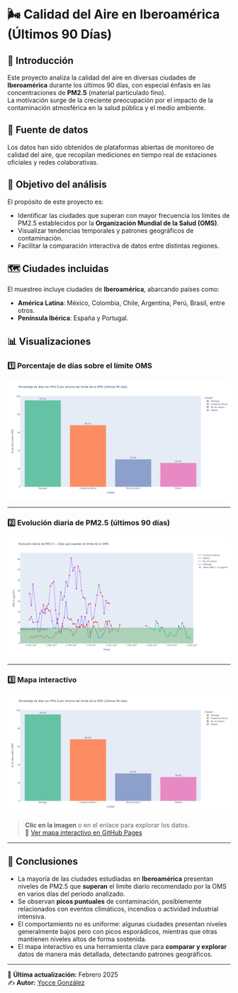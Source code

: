 # 🌬️ Calidad del Aire en Iberoamérica (Últimos 90 Días)

## 📌 Introducción
Este proyecto analiza la calidad del aire en diversas ciudades de **Iberoamérica** durante los últimos 90 días, con especial énfasis en las concentraciones de **PM2.5** (material particulado fino).  
La motivación surge de la creciente preocupación por el impacto de la contaminación atmosférica en la salud pública y el medio ambiente.

## 📂 Fuente de datos
Los datos han sido obtenidos de plataformas abiertas de monitoreo de calidad del aire, que recopilan mediciones en tiempo real de estaciones oficiales y redes colaborativas.

## 🎯 Objetivo del análisis
El propósito de este proyecto es:
- Identificar las ciudades que superan con mayor frecuencia los límites de PM2.5 establecidos por la **Organización Mundial de la Salud (OMS)**.
- Visualizar tendencias temporales y patrones geográficos de contaminación.
- Facilitar la comparación interactiva de datos entre distintas regiones.

## 🗺️ Ciudades incluidas
El muestreo incluye ciudades de **Iberoamérica**, abarcando países como:
- **América Latina**: México, Colombia, Chile, Argentina, Perú, Brasil, entre otros.
- **Península Ibérica**: España y Portugal.

## 📊 Visualizaciones

### 1️⃣ Porcentaje de días sobre el límite OMS
![Porcentaje de días sobre límite OMS](images/barras_pct_sobre_oms.png)

---

### 2️⃣ Evolución diaria de PM2.5 (últimos 90 días)
![Evolución diaria de PM2.5](images/lineas_pm25.png)

---

### 3️⃣ Mapa interactivo
[![Abrir mapa interactivo](images/barras_pct_sobre_oms.png)](https://yoccegr.github.io/aire-iberoamerica-90d/mapa_pm25_interactivo.html)  
> **Clic en la imagen** o en el enlace para explorar los datos.  
> 🔗 [Ver mapa interactivo en GitHub Pages](https://yoccegr.github.io/aire-iberoamerica-90d/mapa_pm25_interactivo.html)

---

## 📌 Conclusiones
- La mayoría de las ciudades estudiadas en **Iberoamérica** presentan niveles de PM2.5 que **superan** el límite diario recomendado por la OMS en varios días del periodo analizado.
- Se observan **picos puntuales** de contaminación, posiblemente relacionados con eventos climáticos, incendios o actividad industrial intensiva.
- El comportamiento no es uniforme: algunas ciudades presentan niveles generalmente bajos pero con picos esporádicos, mientras que otras mantienen niveles altos de forma sostenida.
- El mapa interactivo es una herramienta clave para **comparar y explorar** datos de manera más detallada, detectando patrones geográficos.

---

📅 **Última actualización:** Febrero 2025  
✍️ **Autor:** [Yocce González](https://github.com/yoccegr)
